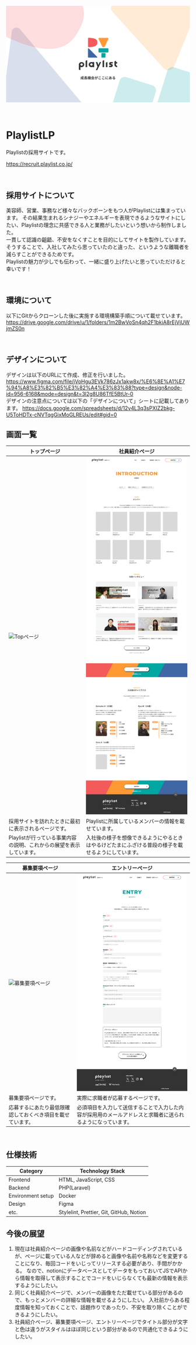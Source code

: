 ![ヘッダー画像](/docs/img/ogimage.jpg)

<br />

# PlaylistLP

Playlistの採用サイトです。

https://recruit.playlist.co.jp/

<br />

## 採用サイトについて
美容師、営業、事務など様々なバックボーンをもつ人がPlaylistには集まっています。
その結果生まれるシナジーやエネルギーを表現できるようなサイトにしたい、Playlistの理念に共感できる人と業務がしたいという想いから制作しました。
<br />
一貫して認識の齟齬、不安をなくすことを目的にしてサイトを製作しています。
そうすることで、入社してみたら思っていたのと違った、というような離職者を減らすことができるためです。
<br />
Playlistの魅力が少しでも伝わって、一緒に盛り上げたいと思っていただけると幸いです！

<br />

## 環境について
以下にGitからクローンした後に実施する環境構築手順について載せています。
https://drive.google.com/drive/u/1/folders/1m2BwVoSn4qh2F1bkiA8rEjVjUWjmZS0n

<br />

## デザインについて
デザインは以下のURLにて作成、修正を行いました。
https://www.figma.com/file/jVoHgu3EVk786zJx1akw8x/%E6%8E%A1%E7%94%A8%E3%82%B5%E3%82%A4%E3%83%88?type=design&node-id=956-6168&mode=design&t=3l2g8U86TfE5BtUr-0
<br />
デザインの注意点については以下の「デザインについて」シートに記載してあります。
https://docs.google.com/spreadsheets/d/12v4L3q3sPXIZ2bkg-U5ToHDTx-cNVTqgGixMoGLREUs/edit#gid=0

## 画面一覧
| トップページ | 社員紹介ページ |
| ---- | ---- |
| ![Topページ](/docs/img/TOP-PC.png) | ![社員紹介ページ](/docs/img/MENBER-PC.png) |
| 採用サイトを訪れたときに最初に表示されるページです。 | Playlistに所属しているメンバーの情報を載せています。 |
Playlistが行っている事業内容の説明、これからの展望を表示しています。 | 入社後の様子を想像できるようにやるときはやるけどたまにふざける普段の様子を載せるようにしています。 |

| 募集要項ページ | エントリーページ |
| ---- | ---- |
| ![募集要項ページ](/docs/img/REQUIREMENTS-PC.png) | ![エントリーページ](/docs/img/ENTRY-PC.png) |
| 募集要項ページです。 | 実際に求職者が応募するページです。
| 応募するにあたり最低限確認しておくべき項目を載せています。 | 必須項目を入力して送信することで入力した内容が採用用のメールアドレスと求職者に送られるようになっています。

<br />

## 仕様技術

| Category          | Technology Stack                                     |
| ----------------- | --------------------------------------------------   |
| Frontend          | HTML, JavaScript, CSS                                |
| Backend           | PHP(Laravel)                                         |
| Environment setup | Docker                                               |
| Design            | Figma                                                |
| etc.              | Stylelint, Prettier, Git, GitHub, Notion             |

## 今後の展望

1. 現在は社員紹介ページの画像や名前などがハードコーディングされているが、ページに載っている人などが辞めると画像や名前や名称などを変更することになり、毎回コードをいじってリリースする必要があり、手間がかかる。
なので、notionにデータベースとしてデータをもっておいてJSでAPIから情報を取得して表示することでコードをいじらなくても最新の情報を表示するようにしたい。
2. 同じく社員紹介ページで、メンバーの画像をただ載せている部分があるので、もっとメンバーの詳細な情報を載せるようにしたい。
入社前からある程度情報を知っておくことで、話題作りであったり、不安を取り除くことができるようにしたい。
3. 社員紹介ページ、募集要項ページ、エントリーページでタイトル部分が文字と色は違うがスタイルはほぼ同じという部分があるので共通化できるようにしたい。

